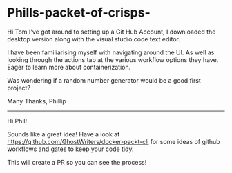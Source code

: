 # Phills-packet-of-crisps- 
Hi Tom I've got around to setting up a Git Hub Account, I downloaded the desktop version along with the visual studio code text editor. 

I have been familiarising myself with navigating around the UI. As well as looking through the actions tab at the various workflow options they have. Eager to learn more about containerization. 

Was wondering if a random number generator would be a good first project?

Many Thanks, Phillip

--------------------------------------
Hi Phil!

Sounds like a great idea!
Have a look at https://github.com/GhostWriters/docker-packt-cli for some ideas of github workflows and gates to keep your code tidy.

This will create a PR so you can see the process!
